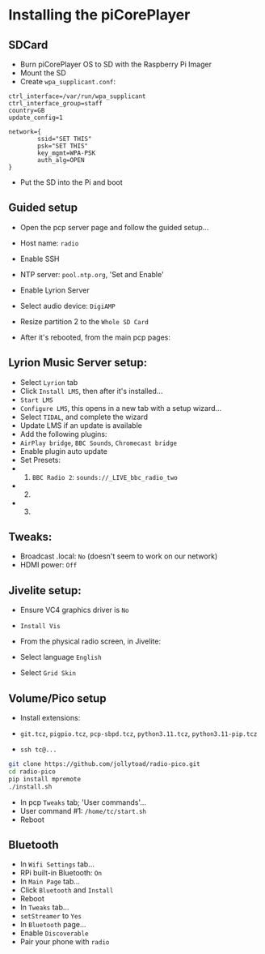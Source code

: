 # Installing the piCorePlayer

## SDCard

- Burn piCorePlayer OS to SD with the Raspberry Pi Imager
- Mount the SD
- Create `wpa_supplicant.conf`:

```
ctrl_interface=/var/run/wpa_supplicant
ctrl_interface_group=staff
country=GB
update_config=1

network={
        ssid="SET THIS"
        psk="SET THIS"
        key_mgmt=WPA-PSK
        auth_alg=OPEN
}
```

- Put the SD into the Pi and boot

## Guided setup

- Open the pcp server page and follow the guided setup...
- Host name: `radio`
- Enable SSH
- NTP server: `pool.ntp.org`, 'Set and Enable'
- Enable Lyrion Server
- Select audio device: `DigiAMP`
- Resize partition 2 to the `Whole SD Card`

- After it's rebooted, from the main pcp pages:

## Lyrion Music Server setup:

- Select `Lyrion` tab
- Click `Install LMS`, then after it's installed...
- `Start LMS`
- `Configure LMS`, this opens in a new tab with a setup wizard...
- Select `TIDAL`, and complete the wizard
- Update LMS if an update is available
- Add the following plugins:
- `AirPlay bridge`, `BBC Sounds`, `Chromecast bridge`
- Enable plugin auto update
- Set Presets:
- 1. `BBC Radio 2`: `sounds://_LIVE_bbc_radio_two`
- 2. 
- 3.

## Tweaks:

- Broadcast .local: `No` (doesn't seem to work on our network)
- HDMI power: `Off`

## Jivelite setup:

- Ensure VC4 graphics driver is `No`
- `Install Vis`

- From the physical radio screen, in Jivelite:
- Select language `English`
- Select `Grid Skin`

## Volume/Pico setup

- Install extensions:
- `git.tcz`, `pigpio.tcz`, `pcp-sbpd.tcz`, `python3.11.tcz`, `python3.11-pip.tcz`

- `ssh tc@...`

```sh
git clone https://github.com/jollytoad/radio-pico.git
cd radio-pico
pip install mpremote
./install.sh
```

- In pcp `Tweaks` tab; 'User commands'...
- User command #1: `/home/tc/start.sh`
- Reboot

## Bluetooth

- In `Wifi Settings` tab...
- RPi built-in Bluetooth: `On`
- In `Main Page` tab...
- Click `Bluetooth` and `Install`
- Reboot
- In `Tweaks` tab...
- `setStreamer` to `Yes`
- In `Bluetooth` page...
- Enable `Discoverable`
- Pair your phone with `radio`
